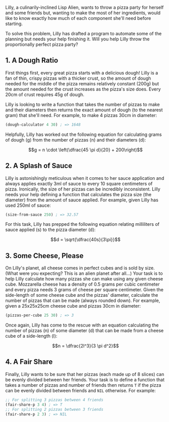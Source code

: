 Lilly, a culinarily-inclined Lisp Alien, wants to throw a pizza party for
herself and some friends but, wanting to make the most of her ingredients, would
like to know exactly how much of each component she'll need before starting.

To solve this problem, Lilly has drafted a program to automate some of the
planning but needs your help finishing it. Will you help Lilly throw the
proportionally perfect pizza party?

## 1. A Dough Ratio

First things first, every great pizza starts with a delicious dough! Lilly is a
fan of thin, crispy pizzas with a thicker crust, so the amount of dough needed
for the middle of the pizza remains relatively constant (200g) but the amount
needed for the crust increases as the pizza's size does. Every 20cm of crust
requires 45g of dough.

Lilly is looking to write a function that takes the number of pizzas to make and
their diameters then returns the exact amount of dough (to the nearest gram)
that she'll need. For example, to make 4 pizzas 30cm in diameter:

```lisp
(dough-calculator 4 30) ; => 1648
```

Helpfully, Lilly has worked out the following equation for calculating grams of
dough (g) from the number of pizzas (n) and their diameters (d):

$$g = n \cdot \left(\dfrac{45 \pi d}{20} + 200\right)$$

## 2. A Splash of Sauce

Lilly is astonishingly meticulous when it comes to her sauce application and
always applies exactly 3ml of sauce to every 10 square centimeters of
pizza. Ironically, the size of her pizzas can be incredibly inconsistent. Lilly
needs your help defining a function that calculates the pizza size (the
diameter) from the amount of sauce applied. For example, given Lilly has used
250ml of sauce:

```lisp
(size-from-sauce 250) ; => 32.57
```

For this task, Lilly has prepped the following equation relating milliliters of
sauce applied (s) to the pizza diameter (d):

$$d = \sqrt{\dfrac{40s}{3\pi}}$$

## 3. Some Cheese, Please

On Lilly's planet, all cheese comes in perfect cubes and is sold by size. (What
were you expecting? This is an alien planet after all...) Your task is to help
Lilly calculate how many pizzas she can make using any given cheese
cube. Mozzarella cheese has a density of 0.5 grams per cubic centimeter and
every pizza needs 3 grams of cheese per square centimeter. Given the side-length
of some cheese cube and the pizzas' diameter, calculate the number of pizzas
that can be made (always rounded down). For example, given a 25x25x25cm cheese
cube and pizzas 30cm in diameter:

```lisp
(pizzas-per-cube 25 30) ; => 3
```

Once again, Lilly has come to the rescue with an equation calculating the number
of pizzas (n) of some diameter (d) that can be made from a cheese cube of a
side-length (l):

$$n = \dfrac{2l^3}{3 \pi d^2}$$

## 4. A Fair Share

Finally, Lilly wants to be sure that her pizzas (each made up of 8 slices) can
be evenly divided between her friends. Your task is to define a function
that takes a number of pizzas and number of friends then returns `T` if the
pizza can be evenly divided between friends and `NIL` otherwise. For example:

```lisp
;; For splitting 3 pizzas between 4 friends
(fair-share-p 3 4) ; => T
;; For splitting 2 pizzas between 3 friends
(fair-share-p 2 3) ; => NIL
```
